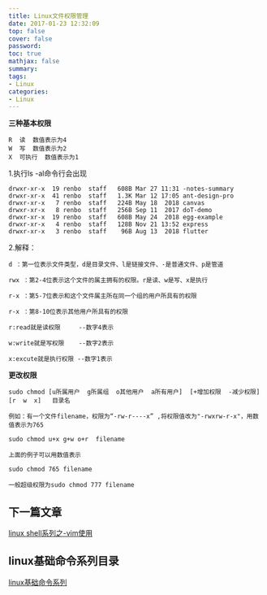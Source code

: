 ```yaml
---
title: Linux文件权限管理
date: 2017-01-23 12:32:09
top: false
cover: false
password:
toc: true
mathjax: false
summary: 
tags:
- Linux
categories:
- Linux
---
```



**三种基本权限**
```
R  读  数值表示为4
W  写  数值表示为2
X  可执行  数值表示为1
```

1.执行ls -al命令行会出现<br/>
```
drwxr-xr-x  19 renbo  staff   608B Mar 27 11:31 -notes-summary
drwxr-xr-x  41 renbo  staff   1.3K Mar 12 17:05 ant-design-pro
drwxr-xr-x   7 renbo  staff   224B May 18  2018 canvas
drwxr-xr-x   8 renbo  staff   256B Sep 11  2017 doT-demo
drwxr-xr-x  19 renbo  staff   608B May 24  2018 egg-example
drwxr-xr-x   4 renbo  staff   128B Nov 21 13:52 express
drwxr-xr-x   3 renbo  staff    96B Aug 13  2018 flutter
```
2.解释：
```
d ：第一位表示文件类型，d是目录文件、l是链接文件、-是普通文件、p是管道

rwx ：第2-4位表示这个文件的属主拥有的权限。r是读、w是写、x是执行

r-x ：第5-7位表示和这个文件属主所在同一个组的用户所具有的权限

r-x ：第8-10位表示其他用户所具有的权限

r:read就是读权限     --数字4表示

w:write就是写权限    --数字2表示

x:excute就是执行权限 --数字1表示
```

**更改权限**
```
sudo chmod [u所属用户  g所属组  o其他用户  a所有用户]  [+增加权限  -减少权限]  [r  w  x]   目录名 

例如：有一个文件filename，权限为“-rw-r----x” ,将权限值改为"-rwxrw-r-x"，用数值表示为765

sudo chmod u+x g+w o+r  filename

上面的例子可以用数值表示

sudo chmod 765 filename

一般超级权限为sudo chmod 777 filename
```




## 下一篇文章
<a href='https://github.com/MarsPen/-notes-summary/blob/master/linux/vim.md'>linux shell系列之-vim使用</a>

## linux基础命令系列目录
<a href='https://github.com/MarsPen/-notes-summary/blob/master/linux/index.md'>linux基础命令系列</a>
